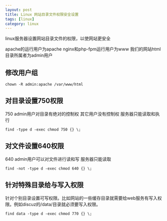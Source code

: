 ```yaml
---
layout: post
title: Linux 网站目录文件权限安全设置
tags: [linux]
category: linux
---
```

linux服务器设置网站目录文件的权限，以使网站更安全


apache的运行用户为apache
nginx和php-fpm运行用户为www
我们的网站html目录所属者为admin用户
## 修改用户组
`chown -R admin:apache /var/www/html`
## 对目录设置750权限
750 admin用户对目录有绝对的控制权 其它用户没有控制权 服务器只能读取和执行

`find -type d -exec chmod 750 {} \;`
## 对文件设置640权限
640 admin用户可以对文件进行读和写 服务器只能读取

`find -not -type d -exec chmod 640 {} \;`
## 针对特殊目录给与写入权限
针对个别目录设置可写权限。比如网站的一些缓存目录就需要给web服务有写入权限。例如discuz的/data/目录就必须要写入权限。

`find data -type d -exec chmod 770 {} \;`